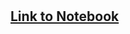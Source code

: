 # 

## [Link to Notebook](https://nbviewer.jupyter.org/github/ucalyptus/HackerEarth-Garden-Nerd-Challenge/blob/master/Fatt%20ke%20flower%20ho%20jai.ipynb)
